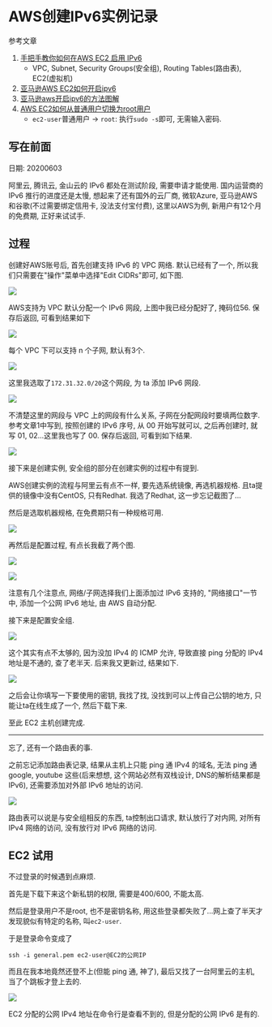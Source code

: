 # AWS创建IPv6实例记录

参考文章

1. [手把手教你如何在AWS EC2 启用 IPv6](https://www.jianshu.com/p/131409434cec)
    - VPC, Subnet, Security Groups(安全组), Routing Tables(路由表), EC2(虚拟机)
2. [亚马逊AWS EC2如何开启ipv6](https://blog.51cto.com/dellinger/2134119)
3. [亚马逊aws开启ipv6的方法图解](https://www.pcwanjia.com/html/2019/08/244.html)
4. [AWS EC2如何从普通用户切换为root用户](https://blog.csdn.net/tanhongwei1994/article/details/88657452)
    - `ec2-user`普通用户 -> `root`: 执行`sudo -s`即可, 无需输入密码.

## 写在前面

日期: 20200603

阿里云, 腾讯云, 金山云的 IPv6 都处在测试阶段, 需要申请才能使用. 国内运营商的 IPv6 推行的进度还是太慢, 想起来了还有国外的云厂商, 微软Azure, 亚马逊AWS 和谷歌(不过需要绑定信用卡, 没法支付宝付费), 这里以AWS为例, 新用户有12个月的免费期, 正好来试试手.

## 过程

创建好AWS账号后, 首先创建支持 IPv6 的 VPC 网络. 默认已经有了一个, 所以我们只需要在"操作"菜单中选择"Edit CIDRs"即可, 如下图.

![](https://gitee.com/generals-space/gitimg/raw/master/ECD71A7303C2DF4694E9C01CF4736167.png)

AWS支持为 VPC 默认分配一个 IPv6 网段, 上图中我已经分配好了, 掩码位56. 保存后返回, 可看到结果如下

![](https://gitee.com/generals-space/gitimg/raw/master/95277213744B9BA9EBA9D07B092BC3DF.png)

每个 VPC 下可以支持 n 个子网, 默认有3个. 

![](https://gitee.com/generals-space/gitimg/raw/master/85853BDC8F5C4C112CB6CF8882C69710.png)

这里我选取了`172.31.32.0/20`这个网段, 为 ta 添加 IPv6 网段. 

![](https://gitee.com/generals-space/gitimg/raw/master/C00523B18756D45DC2541D3CD9053DAB.png)

不清楚这里的网段与 VPC 上的网段有什么关系, 子网在分配网段时要填两位数字. 参考文章1中写到, 按照创建的 IPv6 序号, 从 00 开始写就可以, 之后再创建时, 就写 01, 02...这里我也写了 00. 保存后返回, 可看到如下结果.

![](https://gitee.com/generals-space/gitimg/raw/master/2FF7DBEF089A18BA126B908D30921DE4.png)

接下来是创建实例, 安全组的部分在创建实例的过程中有提到.

AWS创建实例的流程与阿里云有点不一样, 要先选系统镜像, 再选机器规格. 且ta提供的镜像中没有CentOS, 只有Redhat. 我选了Redhat, 这一步忘记截图了...

然后是选取机器规格, 在免费期只有一种规格可用.

![](https://gitee.com/generals-space/gitimg/raw/master/528E07E0DC4EF75C33CE769626C95FDE.png)

再然后是配置过程, 有点长我截了两个图.

![](https://gitee.com/generals-space/gitimg/raw/master/FE875325AA281F34DDDB2F3FFA45A832.png)

![](https://gitee.com/generals-space/gitimg/raw/master/8613C2C85344D36647CB729D8B0568D1.png)

注意有几个注意点, 网络/子网选择我们上面添加过 IPv6 支持的, "网络接口"一节中, 添加一个公网 IPv6 地址, 由 AWS 自动分配.

接下来是配置安全组.

![](https://gitee.com/generals-space/gitimg/raw/master/1FF16BB66DF69F8FDBD01138445387FA.png)

这个其实有点不太够的, 因为没加 IPv4 的 ICMP 允许, 导致直接 ping 分配的 IPv4 地址是不通的, 查了老半天. 后来我又更新过, 结果如下.

![](https://gitee.com/generals-space/gitimg/raw/master/C716E50B63F75171F10C7BF1657C8CC7.png)

之后会让你填写一下要使用的密钥, 我找了找, 没找到可以上传自己公钥的地方, 只能让ta在线生成了一个, 然后下载下来.

至此 EC2 主机创建完成.

------

忘了, 还有一个路由表的事.

之前忘记添加路由表记录, 结果从主机上只能 ping 通 IPv4 的域名, 无法 ping 通 google, youtube 这些(后来想想, 这个网站必然有双栈设计, DNS的解析结果都是 IPv6), 还需要添加对外部 IPv6 地址的访问. 

![](https://gitee.com/generals-space/gitimg/raw/master/9CB738916E825812BFCF190C4974109F.png)

路由表可以说是与安全组相反的东西, ta控制出口请求, 默认放行了对内网, 对所有 IPv4 网络的访问, 没有放行对 IPv6 网络的访问.

## EC2 试用

不过登录的时候遇到点麻烦.

首先是下载下来这个新私钥的权限, 需要是400/600, 不能太高.

然后是登录用户不是root, 也不是密钥名称, 用这些登录都失败了...网上查了半天才发现貌似有特定的名称, 叫`ec2-user`.

于是登录命令变成了

```
ssh -i general.pem ec2-user@EC2的公网IP
```

而且在我本地竟然还登不上(但能 ping 通, 神了), 最后又找了一台阿里云的主机, 当了个跳板才登上去的.

![](https://gitee.com/generals-space/gitimg/raw/master/9658563C7D009E5BD157B3D98AF6FA46.png)

EC2 分配的公网 IPv4 地址在命令行是查看不到的, 但是分配的公网 IPv6 是有的.
